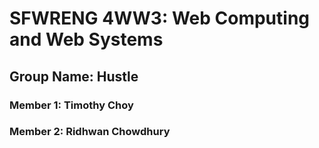 # SFWRENG 4WW3: Web Computing and Web Systems

## Group Name: Hustle

### Member 1: Timothy Choy
### Member 2: Ridhwan Chowdhury